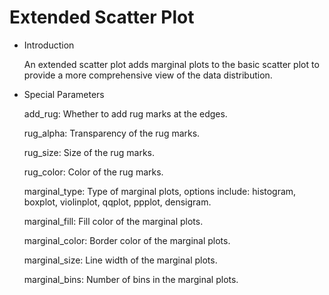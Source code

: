# Extended Scatter Plot

- Introduction

  An extended scatter plot adds marginal plots to the basic scatter plot to provide a more comprehensive view of the data distribution.

- Special Parameters

  add_rug: Whether to add rug marks at the edges.

  rug_alpha: Transparency of the rug marks.

  rug_size: Size of the rug marks.

  rug_color: Color of the rug marks.

  marginal_type: Type of marginal plots, options include: histogram, boxplot, violinplot, qqplot, ppplot, densigram.

  marginal_fill: Fill color of the marginal plots.

  marginal_color: Border color of the marginal plots.

  marginal_size: Line width of the marginal plots.

  marginal_bins: Number of bins in the marginal plots.

